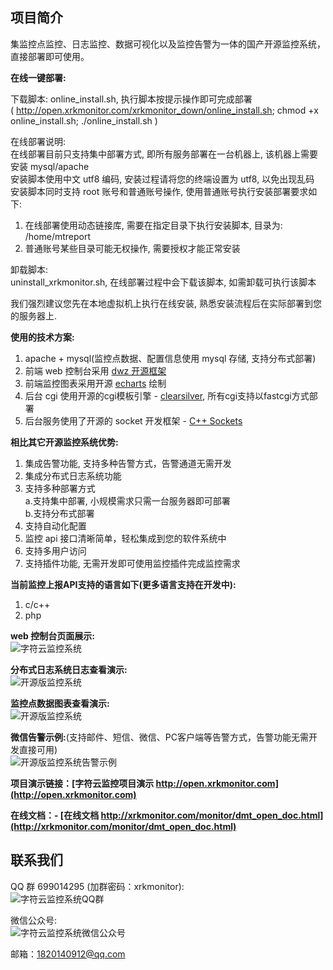 ## 项目简介
集监控点监控、日志监控、数据可视化以及监控告警为一体的国产开源监控系统，直接部署即可使用。    

**在线一键部署:**   

下载脚本: online_install.sh, 执行脚本按提示操作即可完成部署   
( http://open.xrkmonitor.com/xrkmonitor_down/online_install.sh; chmod +x online_install.sh; ./online_install.sh ) 

在线部署说明:   
在线部署目前只支持集中部署方式, 即所有服务部署在一台机器上, 该机器上需要安装 mysql/apache    
安装脚本使用中文 utf8 编码, 安装过程请将您的终端设置为 utf8, 以免出现乱码   
安装脚本同时支持 root 账号和普通账号操作, 使用普通账号执行安装部署要求如下:    
1. 在线部署使用动态链接库, 需要在指定目录下执行安装脚本, 目录为: /home/mtreport   
2. 普通账号某些目录可能无权操作, 需要授权才能正常安装    

卸载脚本:    
uninstall_xrkmonitor.sh, 在线部署过程中会下载该脚本, 如需卸载可执行该脚本  

我们强烈建议您先在本地虚拟机上执行在线安装, 熟悉安装流程后在实际部署到您的服务器上.   


**使用的技术方案:**  
1. apache + mysql(监控点数据、配置信息使用 mysql 存储, 支持分布式部署)   
2. 前端 web 控制台采用 [dwz 开源框架](http://jui.org/)   
3. 前端监控图表采用开源 [echarts](https://www.echartsjs.com/zh/index.html) 绘制
4. 后台 cgi 使用开源的cgi模板引擎 - [clearsilver](http://www.clearsilver.net/), 所有cgi支持以fastcgi方式部署    
5. 后台服务使用了开源的 socket 开发框架 - [C++ Sockets](http://www.alhem.net/Sockets/)   

**相比其它开源监控系统优势:**    
1.	集成告警功能, 支持多种告警方式，告警通道无需开发    
2.	集成分布式日志系统功能    
3.  支持多种部署方式    
	a.支持集中部署, 小规模需求只需一台服务器即可部署   
	b.支持分布式部署
4.	支持自动化配置
5.  监控 api 接口清晰简单，轻松集成到您的软件系统中   
6.  支持多用户访问
7.  支持插件功能, 无需开发即可使用监控插件完成监控需求
   
**当前监控上报API支持的语言如下(更多语言支持在开发中):**   
1. c/c++ 
2. php
	   
**web 控制台页面展示:**     
![字符云监控系统](http://open.xrkmonitor.com/html/images/web_page.gif)

**分布式日志系统日志查看演示:**   
![开源版监控系统](http://open.xrkmonitor.com/html/images/web_log.gif)

**监控点数据图表查看演示:**   
![开源版监控系统](http://open.xrkmonitor.com/html/images/web_attr.gif)

**微信告警示例:**(支持邮件、短信、微信、PC客户端等告警方式，告警功能无需开发直接可用)  
![开源版监控系统告警示例](http://xrkmonitor.com/monitor/images/open_wx_2.png)


**项目演示链接：[字符云监控项目演示 http://open.xrkmonitor.com](http://open.xrkmonitor.com)**   


**在线文档：- [在线文档 http://xrkmonitor.com/monitor/dmt_open_doc.html](http://xrkmonitor.com/monitor/dmt_open_doc.html)**   


## 联系我们
QQ 群 699014295 (加群密码：xrkmonitor):   
![字符云监控系统QQ群](http://xrkmonitor.com/monitor/main/img/new_qq_group.png)  

微信公众号:   
![字符云监控系统微信公众号](http://xrkmonitor.com/monitor/main/img/main_wx_qrcode.jpg)  

邮箱：1820140912@qq.com

